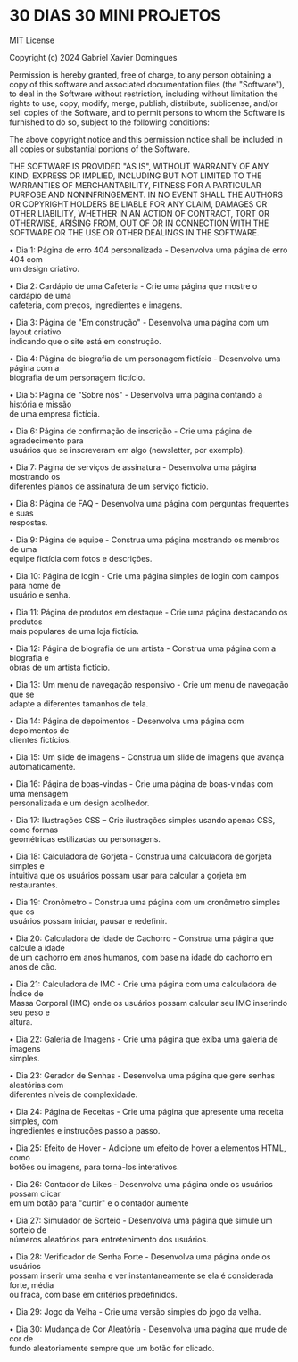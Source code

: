 # 30 DIAS 30 MINI PROJETOS

MIT License

Copyright (c) 2024 Gabriel Xavier Domingues

Permission is hereby granted, free of charge, to any person obtaining a copy
of this software and associated documentation files (the "Software"), to deal
in the Software without restriction, including without limitation the rights
to use, copy, modify, merge, publish, distribute, sublicense, and/or sell
copies of the Software, and to permit persons to whom the Software is
furnished to do so, subject to the following conditions:

The above copyright notice and this permission notice shall be included in all
copies or substantial portions of the Software.

THE SOFTWARE IS PROVIDED "AS IS", WITHOUT WARRANTY OF ANY KIND, EXPRESS OR
IMPLIED, INCLUDING BUT NOT LIMITED TO THE WARRANTIES OF MERCHANTABILITY,
FITNESS FOR A PARTICULAR PURPOSE AND NONINFRINGEMENT. IN NO EVENT SHALL THE
AUTHORS OR COPYRIGHT HOLDERS BE LIABLE FOR ANY CLAIM, DAMAGES OR OTHER
LIABILITY, WHETHER IN AN ACTION OF CONTRACT, TORT OR OTHERWISE, ARISING FROM,
OUT OF OR IN CONNECTION WITH THE SOFTWARE OR THE USE OR OTHER DEALINGS IN THE
SOFTWARE.


• Dia 1: Página de erro 404 personalizada - Desenvolva uma página de erro 404 com<br>
um design criativo.

• Dia 2: Cardápio de uma Cafeteria - Crie uma página que mostre o cardápio de uma<br>
cafeteria, com preços, ingredientes e imagens.

• Dia 3: Página de "Em construção" - Desenvolva uma página com um layout criativo<br>
indicando que o site está em construção.

• Dia 4: Página de biografia de um personagem fictício - Desenvolva uma página com a<br>
biografia de um personagem fictício.

• Dia 5: Página de "Sobre nós" - Desenvolva uma página contando a história e missão<br>
de uma empresa fictícia.

• Dia 6: Página de confirmação de inscrição - Crie uma página de agradecimento para<br>
usuários que se inscreveram em algo (newsletter, por exemplo).

• Dia 7: Página de serviços de assinatura - Desenvolva uma página mostrando os<br>
diferentes planos de assinatura de um serviço fictício.

• Dia 8: Página de FAQ - Desenvolva uma página com perguntas frequentes e suas<br>
respostas.

• Dia 9: Página de equipe - Construa uma página mostrando os membros de uma<br>
equipe fictícia com fotos e descrições.

• Dia 10: Página de login - Crie uma página simples de login com campos para nome de<br>
usuário e senha.

• Dia 11: Página de produtos em destaque - Crie uma página destacando os produtos<br>
mais populares de uma loja fictícia.

• Dia 12: Página de biografia de um artista - Construa uma página com a biografia e<br>
obras de um artista fictício.

• Dia 13: Um menu de navegação responsivo - Crie um menu de navegação que se<br>
adapte a diferentes tamanhos de tela.

• Dia 14: Página de depoimentos - Desenvolva uma página com depoimentos de<br>
clientes fictícios.

• Dia 15: Um slide de imagens - Construa um slide de imagens que avança<br>
automaticamente.

• Dia 16: Página de boas-vindas - Crie uma página de boas-vindas com uma mensagem<br>
personalizada e um design acolhedor.

• Dia 17: Ilustrações CSS – Crie ilustrações simples usando apenas CSS, como formas<br>
geométricas estilizadas ou personagens.

• Dia 18: Calculadora de Gorjeta - Construa uma calculadora de gorjeta simples e<br>
intuitiva que os usuários possam usar para calcular a gorjeta em restaurantes.

• Dia 19: Cronômetro - Construa uma página com um cronômetro simples que os<br>
usuários possam iniciar, pausar e redefinir.

• Dia 20: Calculadora de Idade de Cachorro - Construa uma página que calcule a idade<br>
de um cachorro em anos humanos, com base na idade do cachorro em anos de cão.

• Dia 21: Calculadora de IMC - Crie uma página com uma calculadora de Índice de<br>
Massa Corporal (IMC) onde os usuários possam calcular seu IMC inserindo seu peso e<br>
altura.

• Dia 22: Galeria de Imagens - Crie uma página que exiba uma galeria de imagens<br>
simples.

• Dia 23: Gerador de Senhas - Desenvolva uma página que gere senhas aleatórias com<br>
diferentes níveis de complexidade.

• Dia 24: Página de Receitas - Crie uma página que apresente uma receita simples, com<br>
ingredientes e instruções passo a passo.

• Dia 25: Efeito de Hover - Adicione um efeito de hover a elementos HTML, como<br>
botões ou imagens, para torná-los interativos.

• Dia 26: Contador de Likes - Desenvolva uma página onde os usuários possam clicar<br>
em um botão para "curtir" e o contador aumente

• Dia 27: Simulador de Sorteio - Desenvolva uma página que simule um sorteio de<br>
números aleatórios para entretenimento dos usuários.

• Dia 28: Verificador de Senha Forte - Desenvolva uma página onde os usuários<br>
possam inserir uma senha e ver instantaneamente se ela é considerada forte, média<br>
ou fraca, com base em critérios predefinidos.

• Dia 29: Jogo da Velha - Crie uma versão simples do jogo da velha.

• Dia 30: Mudança de Cor Aleatória - Desenvolva uma página que mude de cor de<br>
fundo aleatoriamente sempre que um botão for clicado.
